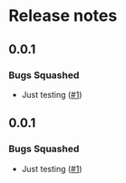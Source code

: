# Release notes

<!-- do not remove -->

## 0.0.1


### Bugs Squashed

- Just testing ([#1](https://github.com/deep-diver/fastrelease_test/issues/1))


## 0.0.1


### Bugs Squashed

- Just testing ([#1](https://github.com/deep-diver/fastrelease_test/issues/1))

